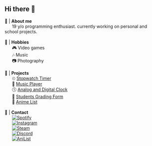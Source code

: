 ## **Hi there** 👋

🤔 | **About me**<br>
&nbsp;&nbsp;&nbsp;&nbsp;&nbsp;&nbsp;19 y/o programming enthusiast. currently working on personal and school projects.
<br><br>
🌟 | **Hobbies**<br>
&nbsp;&nbsp;&nbsp;&nbsp;&nbsp;&nbsp;🎮 Video games<br>
&nbsp;&nbsp;&nbsp;&nbsp;&nbsp;&nbsp;🎶 Music<br>
&nbsp;&nbsp;&nbsp;&nbsp;&nbsp;&nbsp;📷 Photography
<br><br>
🚀 | **Projects**<br>
&nbsp;&nbsp;&nbsp;&nbsp;&nbsp;&nbsp;⏲ [Stopwatch Timer](https://github.com/probablymattq/StopwatchTimer)<br>
&nbsp;&nbsp;&nbsp;&nbsp;&nbsp;&nbsp;🎵 [Music Player](https://github.com/probablymattq/ePlayer)<br>
&nbsp;&nbsp;&nbsp;&nbsp;&nbsp;&nbsp;🕔 [Analog and Digital Clock](https://github.com/probablymattq/Clock)<br>
&nbsp;&nbsp;&nbsp;&nbsp;&nbsp;&nbsp;🎫 [Students Grading Form](https://github.com/probablymattq/Students)<br>
&nbsp;&nbsp;&nbsp;&nbsp;&nbsp;&nbsp;📃 [Anime List](https://github.com/probablymattq/Anilist)
<br><br>
🔗 | **Contact**<br>
&nbsp;&nbsp;&nbsp;&nbsp;&nbsp;&nbsp;[![Spotify](https://img.shields.io/badge/Spotify-1ED760?style=flat-square&logo=spotify&logoColor=white)](https://open.spotify.com/user/31zm6birjhnkvxl4nr7bzv5e3clm?si=6ee8374f65d8447a)<br>
&nbsp;&nbsp;&nbsp;&nbsp;&nbsp;&nbsp;[![Instagram](https://img.shields.io/badge/Instagram-E4405F?style=flat-square&logo=instagram&logoColor=white)](https://www.instagram.com/probablymattq/)<br>
&nbsp;&nbsp;&nbsp;&nbsp;&nbsp;&nbsp;[![Steam](https://img.shields.io/badge/Steam-000000?style=flat-square&logo=steam&logoColor=white)](https://steamcommunity.com/id/probablymattq)<br>
&nbsp;&nbsp;&nbsp;&nbsp;&nbsp;&nbsp;[![Discord](https://img.shields.io/badge/Discord-7289DA?style=flat-square&logo=discord&logoColor=white)](https://discord.com/users/390155343373533195)<br>
&nbsp;&nbsp;&nbsp;&nbsp;&nbsp;&nbsp;[![AniList](https://img.shields.io/badge/AniList-03A9F4?style=flat-square&logo=anilist&logoColor=white)](https://anilist.co/user/mattq/)<br>



